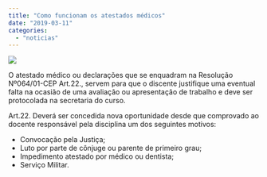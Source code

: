 ```yaml
---
title: "Como funcionam os atestados médicos"
date: "2019-03-11"
categories: 
  - "noticias"
---
```


[![](/img/antigo/2018/12/maos-e-cardiologia_23-2147661828.jpg)](/img/antigo/2018/12/maos-e-cardiologia_23-2147661828.jpg)

O atestado médico ou declarações que se enquadram na Resolução Nº064/01-CEP Art.22., servem para que o discente justifique uma eventual falta na ocasião de uma avaliação ou apresentação de trabalho e deve ser protocolada na secretaria do curso.

Art.22. Deverá ser concedida nova oportunidade desde que comprovado ao docente responsável pela disciplina um dos seguintes motivos:

- Convocação pela Justiça;
- Luto por parte de cônjuge ou parente de primeiro grau;
- Impedimento atestado por médico ou dentista;
- Serviço Militar.
